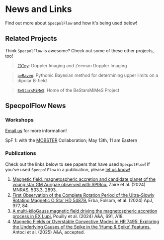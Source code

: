 # News and Links
Find out more about `SpecpolFlow` and how it's being used below!

## Related Projects
Think `SpecpolFlow` is awesome? Check out some of these other projects, too!

  > [`ZDIpy`](https://github.com/folsomcp/ZDIpy): Doppler Imaging and Zeeman Doppler Imaging

  > [`pyRaven`](https://github.com/veropetit/pyRaven): Pythonic Bayesian method for determining upper limits on a dipolar B-field
  
  > [`BeStarsMiMeS`](https://github.com/veropetit/BeStarsMiMeS): Home of the BeStarsMiMeS Project


## SpecpolFlow News

### Workshops
[Email us](https://folsomcp.github.io/specpolFlow/index.html#) for more information!

SpF 1: with the [MOBSTER](https://mobster-collab.com/) Collaboration; May 13th, 11 am Eastern

### Publications
Check out the links below to see papers that have used `SpecpolFlow`! If you've used `SpecpolFlow` in a publication, please [let us know!](https://folsomcp.github.io/specpolFlow/index.html#) 

1. [Magnetic field, magnetospheric accretion and candidate planet of the young star GM Aurigae observed with SPIRou.](https://ui.adsabs.harvard.edu/abs/2024MNRAS.533.2893Z/abstract) Zaire et al. (2024) MNRAS, 533.3, 2893. 
2. [First Observation of the Complete Rotation Period of the Ultra-Slowly Rotating Magnetic O Star HD 54879.](https://ui.adsabs.harvard.edu/abs/2024arXiv240109722E/abstract) Erba, Folsom, et al. (2024) ApJ, 977, 84.
3. [A multi-kiloGauss magnetic field driving the magnetospheric accretion process in EX Lupi.](https://ui.adsabs.harvard.edu/abs/2024arXiv240903322P/abstract) Pouilly et al. (2024) A&A, 691, A18.
4. [Magnetic Fields or Overstable Convective Modes in HR 7495: Exploring the Underlying Causes of the Spike in the 'Hump & Spike' Features.](https://ui.adsabs.harvard.edu/abs/2025arXiv250211879A/abstract) Antoci et al. (2025) A&A, accepted. 
 

